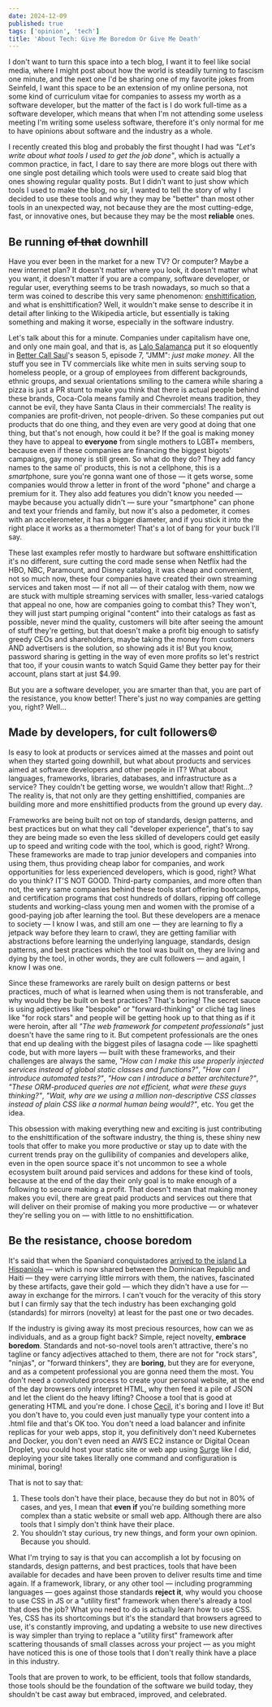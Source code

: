 ```yaml
---
date: 2024-12-09
published: true
tags: ['opinion', 'tech']
title: 'About Tech: Give Me Boredom Or Give Me Death'
---
```


I don't want to turn this space into a tech blog, I want it to feel like social media, where I might post about how the world is steadily turning to fascism one minute, and the next one I'd be sharing one of my favorite jokes from Seinfeld, I want this space to be an extension of my online persona, not some kind of curriculum vitae for companies to assess my worth as a software developer, but the matter of the fact is I do work full-time as a software developer, which means that when I'm not attending some useless meeting I'm writing some useless software,  therefore it's only normal for me to have opinions about software and the industry as a whole.

I recently created this blog and probably the first thought I had was _"Let's write about what tools I used to get the job done"_, which is actually a common practice, in fact, I dare to say there are more blogs out there with one single post detailing which tools were used to create said blog that ones showing regular quality posts. But I  didn't want to just show which tools I used to make the blog, no sir, I wanted to tell the story of why I decided to use these tools and why they may be "better" than most other tools in an unexpected way, not because they are the most cutting-edge, fast, or innovative ones, but because they may be the most **reliable** ones.

## Be running ~~of that~~ **down**hill

Have you ever been in the market for a new TV? Or computer? Maybe a new internet plan? It doesn't matter where you look, it doesn't matter what you want, it doesn't matter if you are a company, software developer, or regular user, everything seems to be trash nowadays, so much so that a term was coined to describe this very same phenomenon: [enshittification](https://en.wikipedia.org/wiki/Enshittification), and what is enshittification? Well, it wouldn't make sense to describe it in detail after linking to the Wikipedia article, but essentially is taking something and making it worse, especially in the software industry.

Let's talk about this for a minute. Companies under capitalism have one, and only one main goal, and that is, as [Lalo Salamanca](https://en.wikipedia.org/wiki/Lalo_Salamanca) put it so eloquently in [Better Call Saul](https://en.wikipedia.org/wiki/Better_Call_Saul)'s season 5, episode 7, "JMM": _just make money_. All the stuff you see in TV commercials like white men in suits serving soup to homeless people, or a group of employees from different backgrounds, ethnic groups, and sexual orientations smiling to the camera while sharing a pizza is just a PR stunt to make you think that there is actual people behind these brands, Coca-Cola means family and Chevrolet means tradition, they cannot be evil, they have Santa Claus in their commercials! The reality is companies are profit-driven, not people-driven. So these companies put out products that do one thing, and they even are very good at doing that one thing, but that's not enough, how could it be? If the goal is making money they have to appeal to **everyone** from single mothers to LGBT+ members, because even if these companies are financing the biggest bigots' campaigns, gay money is still green. So what do they do? They add fancy names to the same ol' products, this is not a cellphone, this is a *smart*phone, sure you're gonna want one of those — it gets worse, some companies would throw a letter in front of the word "phone" and charge a premium for it. They also add features you didn't know you needed — maybe because you actually didn't — sure your "smartphone" can phone and text your friends and family, but now it's also a pedometer, it comes with an accelerometer, it has a bigger diameter, and if you stick it into the right place it works as a thermometer! That's a lot of bang for your buck I'll say.

These last examples refer mostly to hardware but software enshittification it's no different, sure cutting the cord made sense when Netflix had the HBO, NBC, Paramount, and Disney catalog, it was cheap and convenient, not so much now, these four companies have created their own streaming services and taken most — if not all — of their catalog with them, now we are stuck with multiple streaming services with smaller, less-varied catalogs that appeal no one, how are companies going to combat this? They won't, they will just start pumping original "content" into their catalogs as fast as possible, never mind the quality, customers will bite after seeing the amount of stuff they're getting, but that doesn't make a profit big enough to satisfy greedy CEOs and shareholders, maybe taking the money from customers AND advertisers is the solution, so showing ads it is! But you know, password sharing is getting in the way of even more profits so let's restrict that too, if your cousin wants to watch Squid Game they better pay for their account, plans start at just $4.99.

But you are a software developer, you are smarter than that, you are part of the resistance, you know better! There's just no way companies are getting you, right? Well...

## Made by developers, for cult followers©

Is easy to look at products or services aimed at the masses and point out when they started going downhill, but what about products and services aimed at software developers and other people in IT? What about languages, frameworks, libraries, databases, and infrastructure as a service? They couldn't be getting worse, we wouldn't allow that! Right...? The reality is, that not only are they getting enshittified, companies are building more and more enshittified products from the ground up every day.

Frameworks are being built not on top of standards, design patterns, and best practices but on what they call "developer experience", that's to say they are being made so even the less skilled of developers could get easily up to speed and writing code with the tool, which is good, right? Wrong. These frameworks are made to trap junior developers and companies into using them, thus providing cheap labor for companies, and work opportunities for less experienced developers, which is good, right? What do you think? IT'S NOT GOOD. Third-party companies, and more often than not, the very same companies behind these tools start offering bootcamps, and certification programs that cost hundreds of dollars, ripping off college students and working-class young men and women with the promise of a good-paying job after learning the tool. But these developers are a menace to society — I know I was, and still am one — they are learning to fly a jetpack way before they learn to crawl, they are getting familiar with abstractions before learning the underlying language, standards, design patterns, and best practices which the tool was built on, they are living and dying by the tool, in other words, they are cult followers — and again, I know I was one.

Since these frameworks are rarely built on design patterns or best practices, much of what is learned when using them is not transferable, and why would they be built on best practices? That's boring! The secret sauce is using adjectives like "bespoke" or "forward-thinking" or cliché tag lines like "for rock stars" and people will be getting hook up to that thing as if it were heroin, after all _"The web framework for competent professionals"_ just doesn't have the same ring to it. But competent professionals are the ones that end up dealing with the biggest piles of lasagna code — like spaghetti code, but with more layers — built with these frameworks, and their challenges are always the same, _"How can I make this use properly injected services instead of global static classes and functions?"_, _"How can I introduce automated tests?"_, _"How can I introduce a better architecture?"_, _"These ORM-produced queries are not efficient, what were these guys thinking?"_, _"Wait, why are we using a million non-descriptive CSS classes instead of plain CSS like a normal human being would?"_, etc. You get the idea.

This obsession with making everything new and exciting is just contributing to the enshittification of the software industry, the thing is, these shiny new tools that offer to make you more productive or stay up to date with the current trends pray on the gullibility of companies and developers alike, even in the open source space it's not uncommon to see a whole ecosystem built around paid services and addons for these kind of tools, because at the end of the day their only goal is to make enough of a following to secure making a profit. That doesn't mean that making money makes you evil, there are great paid products and services out there that will deliver on their promise of making you more productive — or whatever they're selling you on — with little to no enshittification.

## Be the resistance, choose boredom

It's said that when the Spaniard conquistadores [arrived to the island La Hispaniola](https://en.wikipedia.org/wiki/Spanish_colonization_of_the_Americas) — which is now shared between the Dominican Republic and Haiti — they were carrying little mirrors with them, the natives, fascinated by these artifacts, gave their gold — which they didn't have a use for — away in exchange for the mirrors. I can't vouch for the veracity of this story but I can firmly say that the tech industry has been exchanging gold (standards) for mirrors (novelty) at least for the past one or two decades.

If the industry is giving away its most precious resources, how can we as individuals, and as a group fight back? Simple, reject novelty, **embrace boredom**. Standards and not-so-novel tools aren't attractive, there's no tagline or fancy adjectives attached to them, there are not for "rock stars", "ninjas", or "forward thinkers", they are **boring**, but they are for everyone, and as a competent professional you are gonna need them the most. You don't need a convoluted process to create your personal website, at the end of the day browsers only interpret HTML, why then feed it a pile of JSON and let the client do the heavy lifting? Choose a tool that is good at generating HTML and you're done. I chose [Cecil](https://cecil.app/), it's boring and I love it! But you don't have to, you could even just manually type your content into a .html file and that's OK too. You don't need a load balancer and infinite replicas for your web apps, stop it, you definitively don't need Kubernetes and Docker, you don't even need an AWS EC2 instance or Digital Ocean Droplet, you could host your static site or web app using [Surge](https://surge.sh/) like I did, deploying your site takes literally one command and configuration is minimal, boring!

That is not to say that:

1. These tools don't have their place, because they do but not in 80% of cases, and yes, I mean that **even if** you're building something more complex than a static website or small web app. Although there are also tools that I simply don't think have their place.
2. You shouldn't stay curious, try new things, and form your own opinion. Because you should.

What I'm trying to say is that you can accomplish a lot by focusing on standards, design patterns, and best practices, tools that have been available for decades and have been proven to deliver results time and time again. If a framework, library, or any other tool — including programming languages — goes against those standards **reject it**, why would you choose to use CSS in JS or a "utility first" framework when there's already a tool that does the job? What you need to do is actually learn how to use CSS. Yes, CSS has its shortcomings but it's the standard that browsers agreed to use, it's constantly improving, and updating a website to use new directives is way simpler than trying to replace a "utility first" framework after scattering thousands of small classes across your project — as you might have noticed this is one of those tools that I don't really think have a place in this industry.

Tools that are proven to work, to be efficient, tools that follow standards, those tools should be the foundation of the software we build today, they shouldn't be cast away but embraced, improved, and celebrated.
